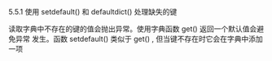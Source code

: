 5.5.1  使用 setdefault() 和 defaultdict() 处理缺失的键

读取字典中不存在的键的值会抛出异常。使用字典函数 get() 返回一个默认值会避免异常
发生。函数 setdefault() 类似于 get() , 但当键不存在时它会在字典中添加一项

